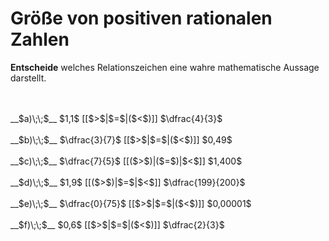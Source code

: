 <!--
version:  0.0.1

language: de

@style
input {
    text-align: center;
}

.flex-container {
    display: flex;
    flex-wrap: wrap;
    align-items: stretch;
    gap: 20px;
}

.flex-child {
    flex: 1;
    min-width: 350px;
    margin-right: 20px;
}

@media (max-width: 400px) {
    .flex-child {
        flex: 100%;
        margin-right: 0;
    }
}
@end

formula: \carry   \textcolor{red}{\scriptsize #1}
formula: \digit   \rlap{\carry{#1}}\phantom{#2}#2
formula: \permil  \text{‰}

import: https://raw.githubusercontent.com/LiaTemplates/Tikz-Jax/main/README.md

script: https://cdn.jsdelivr.net/gh/LiaTemplates/Tikz-Jax@main/dist/index.js


tags: Bruchrechnung, Dezimalzahlen, Zahlenverständnis, sehr leicht, niedrig, Angeben

comment: Welche Zahl ist größer? Wähle aus.

author: Martin Lommatzsch

-->




# Größe von positiven rationalen Zahlen

**Entscheide** welches Relationszeichen eine wahre mathematische Aussage darstellt.

<br>
<section class="flex-container">
<div class="flex-child">
<br>
__$a)\;\;$__ $1,1$ [[$>$|$=$|($<$)]] $\dfrac{4}{3}$ 
<br>
</div>
<div class="flex-child">
<br>
__$b)\;\;$__ $\dfrac{3}{7}$ [[$>$|$=$|($<$)]] $0,49$ 
<br>
</div>
<div class="flex-child">
<br>
__$c)\;\;$__ $\dfrac{7}{5}$ [[($>$)|($=$)|$<$]] $1,400$ 
<br>
</div>
<div class="flex-child">
<br>
__$d)\;\;$__ $1,9$ [[($>$)|$=$|$<$]] $\dfrac{199}{200}$ 
<br>
</div>
<div class="flex-child">
<br>
__$e)\;\;$__ $\dfrac{0}{75}$ [[$>$|$=$|($<$)]] $0,00001$ 
<br>
</div>
<div class="flex-child">
<br>
__$f)\;\;$__ $0,6$ [[$>$|$=$|($<$)]] $\dfrac{2}{3}$ 

</div>
</section>
<br>
<br>
<br>
<br>


